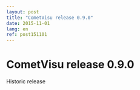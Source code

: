 ```yaml
---
layout: post
title: "CometVisu release 0.9.0"
date: 2015-11-01
lang: en
ref: post151101
---
```


CometVisu release 0.9.0
=======================

Historic release